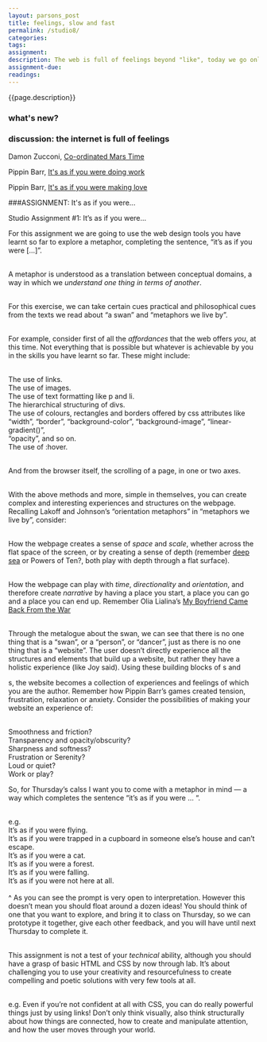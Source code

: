 ```yaml
---  
layout: parsons_post  
title: feelings, slow and fast
permalink: /studio8/  
categories:  
tags:
assignment:
description: The web is full of feelings beyond "like", today we go online with an open heart.
assignment-due:
readings:
---
```


{{page.description}}

### what's new?

### discussion: the internet is full of feelings

Damon Zucconi, [Co-ordinated Mars Time](http://work.damonzucconi.com/coordinated-mars-time/)

Pippin Barr, [It's as if you were doing work](https://pippinbarr.github.io/itisasifyouweredoingwork/)

Pippin Barr, [It's as if you were making love](https://pippinbarr.github.io/itisasifyouweremakinglove/)
<!-- Using metaphors for the the web. Look at the history for such metaphors. How have they expanded?

Pippin Barr as if u were making love / doing work, Laurel's plane thing, hard and soft websites research?

Adversarial interfaces. -->

###ASSIGNMENT: It's as if you were...

Studio Assignment #1: It’s as if you were…<br />

For this assignment we are going to use the web design tools you have learnt so far to explore a metaphor, completing the sentence, “it’s as if you were […]”.<br /><br />

A metaphor is understood as a translation between conceptual domains, a way in which we *understand one thing in terms of another*.<br /><br />

For this exercise, we can take certain cues practical and philosophical cues from the texts we read about “a swan” and “metaphors we live by”.<br /><br />

For example, consider first of all the *affordances* that the web offers *you*, at this time. Not everything that is possible but whatever is achievable by you in the skills you have learnt so far. These might include:<br /><br />

The use of links.<br />
The use of images.<br />
The use of text formatting like p and li.<br />
The hierarchical structuring of divs.<br />
The use of colours, rectangles and borders offered by css attributes like<br /> “width”, “border”, “background-color”, “background-image”, “linear-gradient()”,<br /> “opacity”, and so on.<br />
The use of :hover.<br /><br />

And from the browser itself, the scrolling of a page, in one or two axes. <br /><br />

With the above methods and more, simple in themselves, you can create complex and interesting experiences and structures on the webpage. Recalling Lakoff and Johnson’s “orientation metaphors” in “metaphors we live by”, consider:<br /><br />

How the webpage creates a sense of *space* and *scale*, whether across the flat space of the screen, or by creating a sense of depth (remember [deep sea](http://neal.fun/deep-sea/) or Powers of Ten?, both play with depth through a flat surface).<br /><br />

How the webpage can play with *time*,  *directionality* and *orientation*, and therefore create *narrative* by having a place you start, a place you can go and a place you can end up. Remember Olia Lialina’s [My Boyfriend Came Back From the War](http://www.teleportacia.org/war/)<br /><br />

Through the metalogue about the swan, we can see that there is no one thing that is a “swan”, or a “person”, or “dancer”, just as there is no one thing that is a “website”. The user doesn’t directly experience all the structures and elements that build up a website, but rather they have a holistic experience (like Joy said). Using these building blocks of <a>s and <div>s, the website becomes a collection of experiences and feelings of which you are the author. Remember how Pippin Barr’s games created tension, frustration, relaxation or anxiety. Consider the possibilities of making your website an experience of:<br /><br />

Smoothness and friction?<br />
Transparency and opacity/obscurity?<br />
Sharpness and softness?<br />
Frustration or Serenity?<br />
Loud or quiet? <br />
Work or play?<br />

So, for Thursday’s calss I want you to come with a metaphor in mind — a way which completes the sentence “it’s as if you were … “.<br /><br />

e.g. <br />
It’s as if you were flying.<br />
It’s as if you were trapped in a cupboard in someone else’s house and can’t escape.<br />
It’s as if you were a cat.<br />
It’s as if you were a forest.<br />
It’s as if you were falling.<br />
It’s as if you were not here at all.<br />
<br />
^ As you can see the prompt is very open to interpretation. However this doesn’t mean you should float around a dozen ideas! You should think of one that you want to explore, and bring it to class on Thursday, so we can prototype it together, give each other feedback, and you will have until next Thursday to complete it.<br /><br />

This assignment is not a test of your *technical* ability, although you should have a grasp of basic HTML and CSS by now through lab. It’s about challenging you to use your creativity and resourcefulness to create compelling and poetic solutions with very few tools at all. <br /><br />

e.g. Even if you’re not confident at all with CSS, you can do really powerful things just by using links! Don’t only think visually, also think structurally about how things are connected, how to create and manipulate attention, and how the user moves through your world.<br /><br />
